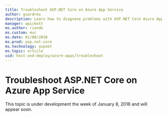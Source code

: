 ```yaml
---
title: Troubleshoot ASP.NET Core on Azure App Service
author: guardrex
description: Learn how to diagnose problems with ASP.NET Core Azure App Service deployments.
manager: wpickett
ms.author: riande
ms.custom: mvc
ms.date: 01/08/2018
ms.prod: asp.net-core
ms.technology: aspnet
ms.topic: article
uid: host-and-deploy/azure-apps/troubleshoot
---
```

# Troubleshoot ASP.NET Core on Azure App Service

This topic is under development the week of January 8, 2018 and will appear soon.
